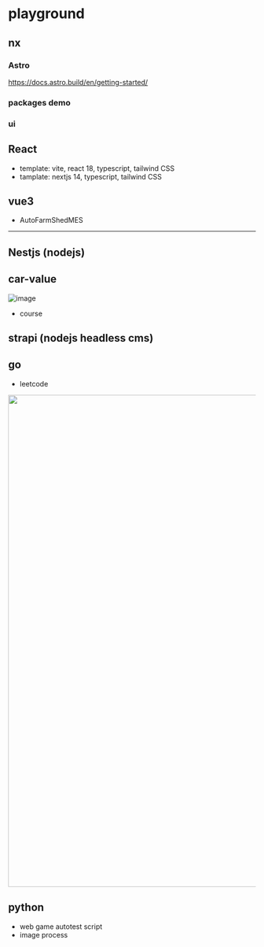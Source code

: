 # playground


## nx

### Astro

<https://docs.astro.build/en/getting-started/>

### packages demo

### ui

## React
- template: vite, react 18, typescript, tailwind CSS
- tamplate: nextjs 14, typescript, tailwind CSS 

## vue3

- AutoFarmShedMES

---

## Nestjs (nodejs)
## car-value
![image](https://github.com/Phisten/playground/assets/1415118/a02593d3-de3b-408e-8b82-d373316ee6e3)


- course
## strapi (nodejs headless cms)

## go
- leetcode 
<img src='https://github.com/Phisten/playground/assets/1415118/28a5c20f-6753-46ba-a474-622ad94a0de5' width='1000'>



## python

- web game autotest script
- image process
